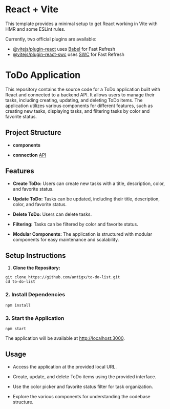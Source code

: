 # React + Vite

This template provides a minimal setup to get React working in Vite with HMR and some ESLint rules.

Currently, two official plugins are available:

- [@vitejs/plugin-react](https://github.com/vitejs/vite-plugin-react/blob/main/packages/plugin-react/README.md) uses [Babel](https://babeljs.io/) for Fast Refresh
- [@vitejs/plugin-react-swc](https://github.com/vitejs/vite-plugin-react-swc) uses [SWC](https://swc.rs/) for Fast Refresh

# ToDo Application

This repository contains the source code for a ToDo application built with React and connected to a backend API. It allows users to manage their tasks, including creating, updating, and deleting ToDo items. The application utilizes various components for different features, such as creating new tasks, displaying tasks, and filtering tasks by color and favorite status.

## Project Structure

- **components**

- **connection** [API](https://github.com/antigx/api-to-do-list)

## Features

- **Create ToDo:** Users can create new tasks with a title, description, color, and favorite status.

- **Update ToDo:** Tasks can be updated, including their title, description, color, and favorite status.

- **Delete ToDo:** Users can delete tasks.

- **Filtering:** Tasks can be filtered by color and favorite status.

- **Modular Components:** The application is structured with modular components for easy maintenance and scalability.

## Setup Instructions

1. **Clone the Repository:**

```
git clone https://github.com/antigx/to-do-list.git
cd to-do-list
```

### 2. Install Dependencies

```
npm install
```

### 3. Start the Application

```
npm start
```

The application will be available at [http://localhost:3000](http://localhost:3000/).

## Usage

- Access the application at the provided local URL.

- Create, update, and delete ToDo items using the provided interface.

- Use the color picker and favorite status filter for task organization.

- Explore the various components for understanding the codebase structure.

